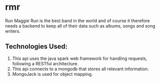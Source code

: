 # rmr

Run Maggie Run is the best band in the world and of course it therefore needs a backend to keep all of their data such as albums, songs and song writers. 

## Technologies Used:

1) This api uses the java spark web framework for handling requests, following a RESTful architecture.
2) This api connects to a mongodb that stores all relevant information.
3) MongoJack is used for object mapping.
